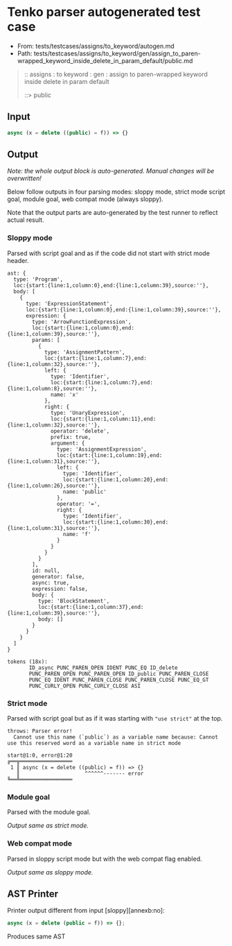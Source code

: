 # Tenko parser autogenerated test case

- From: tests/testcases/assigns/to_keyword/autogen.md
- Path: tests/testcases/assigns/to_keyword/gen/assign_to_paren-wrapped_keyword_inside_delete_in_param_default/public.md

> :: assigns : to keyword : gen : assign to paren-wrapped keyword inside delete in param default
>
> ::> public

## Input


`````js
async (x = delete ((public) = f)) => {}
`````

## Output

_Note: the whole output block is auto-generated. Manual changes will be overwritten!_

Below follow outputs in four parsing modes: sloppy mode, strict mode script goal, module goal, web compat mode (always sloppy).

Note that the output parts are auto-generated by the test runner to reflect actual result.

### Sloppy mode

Parsed with script goal and as if the code did not start with strict mode header.

`````
ast: {
  type: 'Program',
  loc:{start:{line:1,column:0},end:{line:1,column:39},source:''},
  body: [
    {
      type: 'ExpressionStatement',
      loc:{start:{line:1,column:0},end:{line:1,column:39},source:''},
      expression: {
        type: 'ArrowFunctionExpression',
        loc:{start:{line:1,column:0},end:{line:1,column:39},source:''},
        params: [
          {
            type: 'AssignmentPattern',
            loc:{start:{line:1,column:7},end:{line:1,column:32},source:''},
            left: {
              type: 'Identifier',
              loc:{start:{line:1,column:7},end:{line:1,column:8},source:''},
              name: 'x'
            },
            right: {
              type: 'UnaryExpression',
              loc:{start:{line:1,column:11},end:{line:1,column:32},source:''},
              operator: 'delete',
              prefix: true,
              argument: {
                type: 'AssignmentExpression',
                loc:{start:{line:1,column:19},end:{line:1,column:31},source:''},
                left: {
                  type: 'Identifier',
                  loc:{start:{line:1,column:20},end:{line:1,column:26},source:''},
                  name: 'public'
                },
                operator: '=',
                right: {
                  type: 'Identifier',
                  loc:{start:{line:1,column:30},end:{line:1,column:31},source:''},
                  name: 'f'
                }
              }
            }
          }
        ],
        id: null,
        generator: false,
        async: true,
        expression: false,
        body: {
          type: 'BlockStatement',
          loc:{start:{line:1,column:37},end:{line:1,column:39},source:''},
          body: []
        }
      }
    }
  ]
}

tokens (18x):
       ID_async PUNC_PAREN_OPEN IDENT PUNC_EQ ID_delete
       PUNC_PAREN_OPEN PUNC_PAREN_OPEN ID_public PUNC_PAREN_CLOSE
       PUNC_EQ IDENT PUNC_PAREN_CLOSE PUNC_PAREN_CLOSE PUNC_EQ_GT
       PUNC_CURLY_OPEN PUNC_CURLY_CLOSE ASI
`````

### Strict mode

Parsed with script goal but as if it was starting with `"use strict"` at the top.

`````
throws: Parser error!
  Cannot use this name (`public`) as a variable name because: Cannot use this reserved word as a variable name in strict mode

start@1:0, error@1:20
╔══╦═════════════════
 1 ║ async (x = delete ((public) = f)) => {}
   ║                     ^^^^^^------- error
╚══╩═════════════════

`````


### Module goal

Parsed with the module goal.

_Output same as strict mode._

### Web compat mode

Parsed in sloppy script mode but with the web compat flag enabled.

_Output same as sloppy mode._

## AST Printer

Printer output different from input [sloppy][annexb:no]:

````js
async (x = delete (public = f)) => {};
````

Produces same AST
